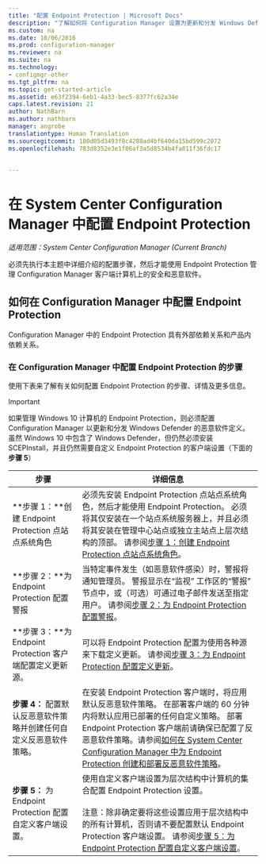 ```yaml
---
title: "配置 Endpoint Protection | Microsoft Docs"
description: "了解如何将 Configuration Manager 设置为更新和分发 Windows Defender 的恶意软件定义。"
ms.custom: na
ms.date: 10/06/2016
ms.prod: configuration-manager
ms.reviewer: na
ms.suite: na
ms.technology:
- configmgr-other
ms.tgt_pltfrm: na
ms.topic: get-started-article
ms.assetid: e63f2394-6eb1-4a33-bec5-8377fc62a34e
caps.latest.revision: 21
author: NathBarn
ms.author: nathbarn
manager: angrobe
translationtype: Human Translation
ms.sourcegitcommit: 180d05d3493f8c4288ad4bf640da15bd599c2072
ms.openlocfilehash: 783d8352e3e1f06af3a5d8534b4fa811f36fdc17


---
```


# <a name="configure-endpoint-protection-in-system-center-configuration-manager"></a>在 System Center Configuration Manager 中配置 Endpoint Protection

*适用范围：System Center Configuration Manager (Current Branch)*

必须先执行本主题中详细介绍的配置步骤，然后才能使用 Endpoint Protection 管理 Configuration Manager 客户端计算机上的安全和恶意软件。  

## <a name="how-to-configure-endpoint-protection-in-configuration-manager"></a>如何在 Configuration Manager 中配置 Endpoint Protection  
 Configuration Manager 中的 Endpoint Protection 具有外部依赖关系和产品内依赖关系。  

### <a name="steps-to-configure-endpoint-protection-in-configuration-manager"></a>在 Configuration Manager 中配置 Endpoint Protection 的步骤  
 使用下表来了解有关如何配置 Endpoint Protection 的步骤、详情及更多信息。  

> [!IMPORTANT]  
>  如果管理 Windows 10 计算机的 Endpoint Protection，则必须配置 Configuration Manager 以更新和分发 Windows Defender 的恶意软件定义。 虽然 Windows 10 中包含了 Windows Defender，但仍然必须安装 SCEPInstall，并且仍然需要自定义 Endpoint Protection 的客户端设置（下面的**步骤 5**）  

|步骤|详细信息|  
|-----------|-------------|  
|**步骤 1：**创建 Endpoint Protection 点站点系统角色|必须先安装 Endpoint Protection 点站点系统角色，然后才能使用 Endpoint Protection。 必须将其仅安装在一个站点系统服务器上，并且必须将其安装在管理中心站点或独立主站点上层次结构的顶部。 请参阅[步骤 1：创建 Endpoint Protection 点站点系统角色](../../protect/deploy-use/configure-endpoint-protection.md)。|  
|**步骤 2：**为 Endpoint Protection 配置警报|当特定事件发生（如恶意软件感染）时，警报将通知管理员。 警报显示在“监视”  工作区的“警报”  节点中，或（可选）可通过电子邮件发送至指定用户。 请参阅[步骤 2：为 Endpoint Protection 配置警报](../../protect/deploy-use/configure-endpoint-protection.md)。|  
|**步骤 3：**为 Endpoint Protection 客户端配置定义更新源。|可以将 Endpoint Protection 配置为使用各种源来下载定义更新。 请参阅[步骤 3：为 Endpoint Protection 配置定义更新](../../protect/deploy-use/configure-endpoint-protection.md)。|  
|**步骤 4：** 配置默认反恶意软件策略并创建任何自定义反恶意软件策略。|在安装 Endpoint Protection 客户端时，将应用默认反恶意软件策略。 在部署客户端的 60 分钟内将默认应用已部署的任何自定义策略。 部署 Endpoint Protection 客户端前请确保已配置了反恶意软件策略。请参阅[如何在 System Center Configuration Manager 中为 Endpoint Protection 创建和部署反恶意软件策略](../../protect/deploy-use/endpoint-antimalware-policies.md)。|  
|**步骤 5：** 为 Endpoint Protection 配置自定义客户端设置。|使用自定义客户端设置为层次结构中计算机的集合配置 Endpoint Protection 设置。<br /><br /> 注意：除非确定要将这些设置应用于层次结构中的所有计算机，否则请不要配置默认 Endpoint Protection 客户端设置。 请参阅[步骤 5：为 Endpoint Protection 配置自定义客户端设置](../../protect/deploy-use/configure-endpoint-protection.md)。|  



<!--HONumber=Dec16_HO3-->


